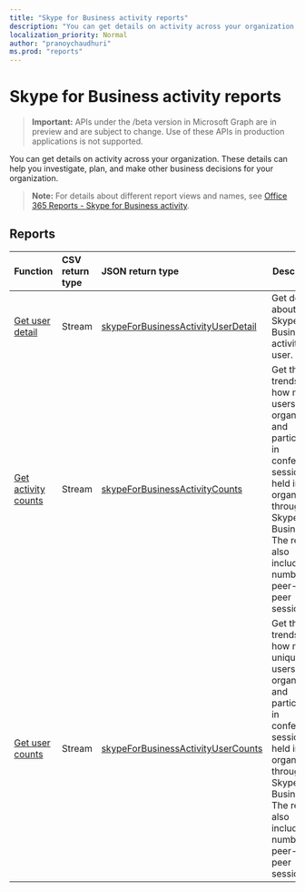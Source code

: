 ```yaml
---
title: "Skype for Business activity reports"
description: "You can get details on activity across your organization. These details can help you investigate, plan, and make other business decisions for your organization."
localization_priority: Normal
author: "pranoychaudhuri"
ms.prod: "reports"
---
```


# Skype for Business activity reports

> **Important:** APIs under the /beta version in Microsoft Graph are in preview and are subject to change. Use of these APIs in production applications is not supported.

You can get details on activity across your organization. These details can help you investigate, plan, and make other business decisions for your organization.

> **Note:** For details about different report views and names, see [Office 365 Reports - Skype for Business activity](https://support.office.com/client/Skype-for-Business-Online-activity-8cbe2eb2-1194-4fd7-b1ee-9f9287c82424).

## Reports

| Function                                 | CSV return type | JSON return type                         | Description                              |
| :--------------------------------------- | :-------------- | :--------------------------------------- | ---------------------------------------- |
| [Get user detail](../api/reportroot-getskypeforbusinessactivityuserdetail.md) | Stream          | [skypeForBusinessActivityUserDetail](../resources/skypeforbusinessactivityuserdetail.md) | Get details about Skype for Business activity by user. |
| [Get activity counts](../api/reportroot-getskypeforbusinessactivitycounts.md) | Stream          | [skypeForBusinessActivityCounts](../resources/skypeforbusinessactivitycounts.md) | Get the trends on how many users organized and participated in conference sessions held in your organization through Skype for Business. The report also includes the number of peer-to-peer sessions. |
| [Get user counts](../api/reportroot-getskypeforbusinessactivityusercounts.md) | Stream          | [skypeForBusinessActivityUserCounts](../resources/skypeforbusinessactivityusercounts.md) | Get the trends on how many unique users organized and participated in conference sessions held in your organization through Skype for Business. The report also includes the number of peer-to-peer sessions. |

